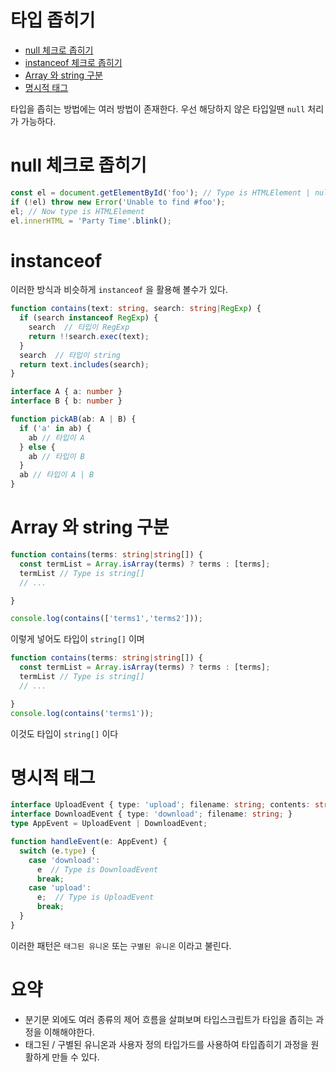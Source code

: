 # 타입 좁히기

- [null 체크로 좁히기](#null-체크로-좁히기)
- [instanceof 체크로 좁히기](#instanceof-체크로-좁히기)
- [Array 와 string 구분](#Array-와-string-구분)
- [명시적 태그](#명시적-태그)

타입을 좁히는 방법에는 여러 방법이 존재한다.
우선 해당하지 않은 타입일땐 `null` 처리가 가능하다.

# null 체크로 좁히기
```ts
const el = document.getElementById('foo'); // Type is HTMLElement | null
if (!el) throw new Error('Unable to find #foo');
el; // Now type is HTMLElement
el.innerHTML = 'Party Time'.blink();
```

# instanceof
이러한 방식과 비슷하게 `instanceof` 을 활용해 볼수가 있다.

```ts
function contains(text: string, search: string|RegExp) {
  if (search instanceof RegExp) {
    search  // 타입이 RegExp
    return !!search.exec(text);
  }
  search  // 타입이 string
  return text.includes(search);
}
```

```ts
interface A { a: number }
interface B { b: number }

function pickAB(ab: A | B) {
  if ('a' in ab) {
    ab // 타입이 A
  } else {
    ab // 타입이 B
  }
  ab // 타입이 A | B
}
```

# Array 와 string 구분

```ts
function contains(terms: string|string[]) {
  const termList = Array.isArray(terms) ? terms : [terms];
  termList // Type is string[]
  // ...

}

console.log(contains(['terms1','terms2']));
```

이렇게 넣어도 타입이 `string[]` 이며 

```ts
function contains(terms: string|string[]) {
  const termList = Array.isArray(terms) ? terms : [terms];
  termList // Type is string[]
  // ...

}
console.log(contains('terms1'));
```

이것도 타입이 `string[]` 이다

# 명시적 태그

```ts
interface UploadEvent { type: 'upload'; filename: string; contents: string }
interface DownloadEvent { type: 'download'; filename: string; }
type AppEvent = UploadEvent | DownloadEvent;

function handleEvent(e: AppEvent) {
  switch (e.type) {
    case 'download':
      e  // Type is DownloadEvent
      break;
    case 'upload':
      e;  // Type is UploadEvent
      break;
  }
}
```

이러한 패턴은 `태그된 유니온` 또는 `구별된 유니온` 이라고 불린다.

# 요약

- 분기문 외에도 여러 종류의 제어 흐름을 살펴보며 타입스크립트가 타입을 좁히는 과정을 이해해야한다.
- 태그된 / 구별된 유니온과 사용자 정의 타입가드를 사용하여 타입좁히기 과정을 원활하게 만들 수 있다.